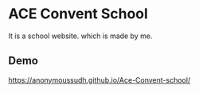 
# ACE Convent School

It is a school website. which is made by me. 

## Demo

https://anonymoussudh.github.io/Ace-Convent-school/

